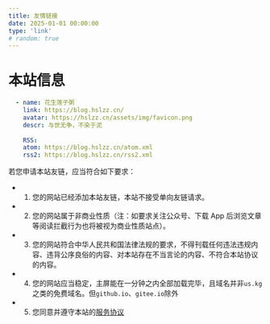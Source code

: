 ```yaml
---
title: 友情链接
date: 2025-01-01 00:00:00
type: 'link'
# random: true
---
```


# 本站信息

```yaml
  - name: 花生莲子粥
	link: https://blog.hslzz.cn/
	avatar: https://hslzz.cn/assets/img/favicon.png
	descr: 与世无争，不染于泥
	
	RSS:
	atom: https://blog.hslzz.cn/atom.xml
	rss2: https://blog.hslzz.cn/rss2.xml
```

若您申请本站友链，应当符合如下要求：

- 1. 您的网站已经添加本站友链，本站不接受单向友链请求。
- 2. 您的网站属于非商业性质（注：如要求关注公众号、下载 App 后浏览文章等阅读拦截行为也将被视为商业性质站点）。
- 3. 您的网站符合中华人民共和国法律法规的要求，不得刊载任何违法违规内容、违背公序良俗的内容、对本站存在不当言论的内容、不符合本站协议的内容。
- 4. 您的网站应当稳定，主屏能在一分钟之内全部加载完毕，且域名并非`us.kg`之类的免费域名。但`github.io`、`gitee.io`除外
- 5. 您同意并遵守本站的[服务协议](/license)
